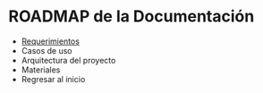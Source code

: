 # ROADMAP de la Documentación

- [Requerimientos](./requerimientos.md)
- Casos de uso
- Arquitectura del proyecto
- Materiales
- Regresar al inicio
